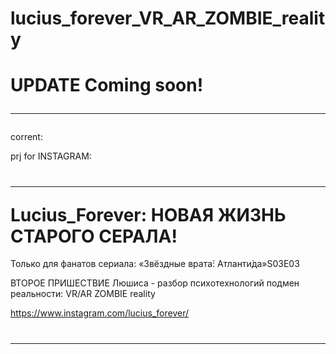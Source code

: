 # lucius_forever_VR_AR_ZOMBIE_reality


<h1>UPDATE Coming soon!<hr></h1>

corrent:

prj for INSTAGRAM:
<h1><hr>Lucius_Forever: НОВАЯ ЖИЗНЬ СТАРОГО СЕРАЛА!</h1>

Только для фанатов сериала: «Звёздные врата́: Атланти́да»S03E03 

ВТОРОЕ ПРИШЕСТВИЕ Люшиса - разбор психотехнологий подмен реальности: VR/AR ZOMBIE reality

<a href=https://www.instagram.com/lucius_forever/ target=_blank>https://www.instagram.com/lucius_forever/</a>
<h1><hr></h1>

